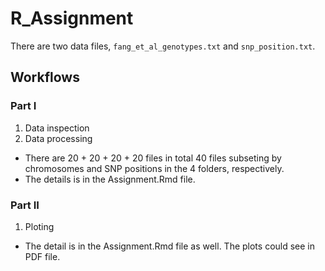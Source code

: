 # R_Assignment

There are two data files, `fang_et_al_genotypes.txt` and `snp_position.txt`.
## Workflows
### Part I
1. Data inspection
2. Data processing
* There are 20 + 20 + 20 + 20 files in total 40 files subseting by chromosomes and SNP positions in the 4 folders, respectively. 
* The details is in the Assignment.Rmd file.
### Part II
1. Ploting
* The detail is in the Assignment.Rmd file as well. The plots could see in PDF file.

